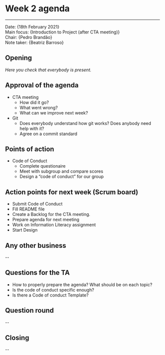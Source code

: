 # Week 2 agenda    

---

Date:           {18th February 2021}\
Main focus:     {Introduction to Project (after CTA meeting)}\
Chair:          {Pedro Brandão}\
Note taker:     {Beatriz Barroso}

## Opening
*Here you check that everybody is present.*

## Approval of the agenda
- CTA meeting
  - How did it go?
  - What went wrong?
  - What can we improve next week?
- Git
    - Does everybody understand how git works? Does anybody need help with it?
  - Agree on a commit standard

## Points of action
- Code of Conduct
  - Complete questionaire
  - Meet with subgroup and compare scores
  - Design a “code of conduct” for our group

## Action points for next week (Scrum board)
- Submit Code of Conduct
- Fill README file
- Create a Backlog for the CTA meeting.
- Prepare agenda for next meeting
- Work on Information Literacy assignment
- Start Design

## Any other business
--
## Questions for the TA
- How to properly prepare the agenda? What should be on each topic?
- Is the code of conduct specific enough?
- Is there a Code of conduct Template?


## Question round
--
## Closing
--

